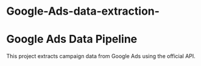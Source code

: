 # Google-Ads-data-extraction-
# Google Ads Data Pipeline

This project extracts campaign data from Google Ads using the official API.

